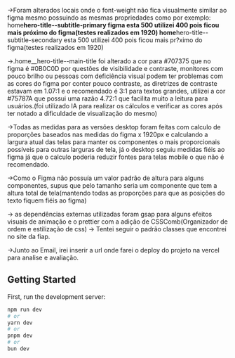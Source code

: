 ->Foram alterados locais onde o font-weight não fica visualmente similar ao figma mesmo possuindo as mesmas propriedades como por exemplo:
home**hero-title--subtitle-primary figma esta 500 utilizei 400 pois ficou mais próximo do figma(testes realizados em 1920)
home**hero-title--subtitle-secondary esta 500 utilizei 400 pois ficou mais pr?ximo do figma(testes realizados em 1920)

->.home\_\_hero-title--main-title foi alterado a cor para #707375 que no figma é #0B0C0D por questões de visibilidade e contraste,
monitores com pouco brilho ou pessoas com deficiência visual podem ter problemas com as cores do figma por conter pouco contraste, as diretrizes de contraste estavam em 1.07:1 e o recomendado é 3:1 para textos grandes, utilizei a cor #75787A que possui uma razão 4.72:1 que facilita muito a leitura para usuários.(foi utilizado IA para realizar os cálculos e verificar as cores após ter notado a dificuldade de visualização do mesmo)

->Todas as medidas para as versões desktop foram feitas com calculo de proporções baseados nas medidas do figma x 1920px e calculando a largura atual das telas para manter os componentes o mais proporcionais possíveis para outras larguras de tela, já o desktop seguiu medidas fiéis ao figma já que o calculo poderia reduzir fontes para telas mobile o que não é recomendado.

->Como o Figma não possuía um valor padrão de altura para alguns componentes, supus que pelo tamanho seria um componente que tem a altura total de tela(mantendo todas as proporções para que as posições do texto fiquem fiéis ao figma)

-> as dependências externas utilizadas foram gsap para alguns efeitos visuais de animação e o prettier com a adição de CSSComb(Organizador de ordem e estilização de css)
-> Tentei seguir o padrão classes que encontrei no site da fiap.

->Junto ao Email, irei inserir a url onde farei o deploy do projeto na vercel para analise e avaliação.

## Getting Started

First, run the development server:

```bash
npm run dev
# or
yarn dev
# or
pnpm dev
# or
bun dev
```
